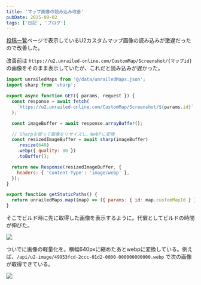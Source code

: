 ```yaml
---
title: 'マップ画像の読み込み改善'
pubDate: 2025-09-02
tags: ['日記', 'ブログ']
---
```


[投稿一覧](/timeline)ページで表示しているU2カスタムマップ画像の読み込みが激遅だったので改善した。

改善前は `https://u2.unrailed-online.com/CustomMap/Screenshot/{マップid}` の画像をそのまま表示していたが、これだと読み込みが遅かった。

```js title="pages/api/u2-image[id].webp.js"
import unrailedMaps from '@/data/unrailedMaps.json';
import sharp from 'sharp';

export async function GET({ params, request }) {
  const response = await fetch(
    `https://u2.unrailed-online.com/CustomMap/Screenshot/${params.id}`,
  );

  const imageBuffer = await response.arrayBuffer();

  // Sharpを使って画像をリサイズし、WebPに変換
  const resizedImageBuffer = await sharp(imageBuffer)
    .resize(640)
    .webp({ quality: 80 })
    .toBuffer();

  return new Response(resizedImageBuffer, {
    headers: { 'Content-Type': 'image/webp' },
  });
}

export function getStaticPaths() {
  return unrailedMaps.map((map) => ({ params: { id: map.customMapId } }));
}
```

そこでビルド時に先に取得した画像を表示するように。代償としてビルドの時間が伸びた。

![](@/assets/2025/09/321f3706-689b-4951-98d0-87d7ceebe4ce.png)

ついでに画像の軽量化を。横幅640pxに縮めたあとwebpに変換している。例えば、`/api/u2-image/49953fcd-2ccc-01d2-0000-000000000000.webp` で次の画像が取得できている。

![](/api/u2-image/49953fcd-2ccc-01d2-0000-000000000000.webp)
